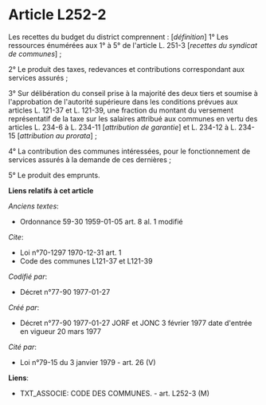 # Article L252-2

Les recettes du budget du district comprennent : [*définition*]    1° Les ressources énumérées aux 1° à 5° de l'article L.
251-3 [*recettes du syndicat de communes*] ; 

2° Le produit des taxes, redevances et contributions correspondant aux services assurés ; 

3° Sur délibération du conseil prise à la majorité des deux tiers et soumise à l'approbation de l'autorité supérieure dans
les conditions prévues aux articles L. 121-37 et L. 121-39, une fraction du montant du versement représentatif de la taxe sur
les salaires attribué aux communes en vertu des articles L. 234-6 à L. 234-11 [*attribution de garantie*] et L. 234-12 à L.
234-15 [*attribution au prorata*] ; 

4° La contribution des communes intéressées, pour le fonctionnement de services assurés à la demande de ces dernières ; 

5° Le produit des emprunts.

**Liens relatifs à cet article**

_Anciens textes_:

  - Ordonnance 59-30 1959-01-05 art. 8 al. 1 modifié

_Cite_:

  - Loi n°70-1297 1970-12-31 art. 1
  - Code des communes L121-37 et L121-39

_Codifié par_:

  - Décret n°77-90 1977-01-27

_Créé par_:

  - Décret n°77-90 1977-01-27 JORF et JONC 3 février 1977 date d'entrée en vigueur 20 mars 1977

_Cité par_:

  - Loi n°79-15 du 3 janvier 1979 - art. 26 (V)

**Liens**:

  - TXT_ASSOCIE: CODE DES COMMUNES. - art. L252-3 (M)
